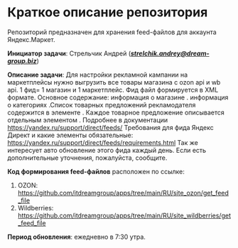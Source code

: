 # **Краткое описание репозитория**
Репозиторий предназначен для хранения feed-файлов для аккаунта Яндекс.Маркет.

**Инициатор задачи**: Стрельчик Андрей (***strelchik.andrey@dream-group.biz***)

**Описание задачи**:
Для настройки рекламной кампании на маркетплейсы нужно выгрузить все товары магазина с ozon api и wb api. 1 фид= 1 магазин и 1 маркетплейс. Фид файл формируется в XML формате. 
Основное содержание: информация о магазине <shop>. информация о категориях <categories>.Список товарных предложений рекламодателя содержится в элементе <offers>. Каждое товарное предложение описывается отдельным элементом <offer>. 
Подробнее в документации https://yandex.ru/support/direct/feeds/
Требования для фида Яндекс Директ и какие элементы обязательные: https://yandex.ru/support/direct/feeds/requirements.html
Так же интересует авто обновление этого фида каждый день. Если есть дополнительные уточнения, пожалуйста, сообщите.

**Код формирования feed-файлов** расположен по ссылке: 
  1. OZON: https://github.com/itdreamgroup/apps/tree/main/RU/site_ozon/get_feed_file
  2. Wildberries: https://github.com/itdreamgroup/apps/tree/main/RU/site_wildberries/get_feed_file
  
**Период обновления**: ежедневно в 7:30 утра.
